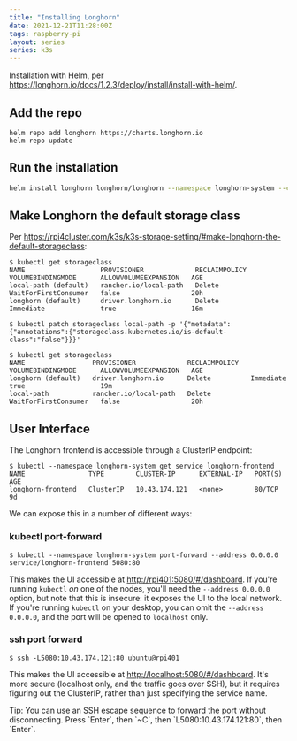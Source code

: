 ```yaml
---
title: "Installing Longhorn"
date: 2021-12-21T11:28:00Z
tags: raspberry-pi
layout: series
series: k3s
---
```


Installation with Helm, per <https://longhorn.io/docs/1.2.3/deploy/install/install-with-helm/>.

## Add the repo

```
helm repo add longhorn https://charts.longhorn.io
helm repo update
```

## Run the installation

```bash
helm install longhorn longhorn/longhorn --namespace longhorn-system --create-namespace
```

## Make Longhorn the default storage class

Per <https://rpi4cluster.com/k3s/k3s-storage-setting/#make-longhorn-the-default-storageclass>:

```
$ kubectl get storageclass
NAME                   PROVISIONER             RECLAIMPOLICY   VOLUMEBINDINGMODE      ALLOWVOLUMEEXPANSION   AGE
local-path (default)   rancher.io/local-path   Delete          WaitForFirstConsumer   false                  20h
longhorn (default)     driver.longhorn.io      Delete          Immediate              true                   16m
```

```
$ kubectl patch storageclass local-path -p '{"metadata": {"annotations":{"storageclass.kubernetes.io/is-default-class":"false"}}}'
```

```
$ kubectl get storageclass
NAME                 PROVISIONER             RECLAIMPOLICY   VOLUMEBINDINGMODE      ALLOWVOLUMEEXPANSION   AGE
longhorn (default)   driver.longhorn.io      Delete          Immediate              true                   19m
local-path           rancher.io/local-path   Delete          WaitForFirstConsumer   false                  20h
```

## User Interface

The Longhorn frontend is accessible through a ClusterIP endpoint:

```
$ kubectl --namespace longhorn-system get service longhorn-frontend
NAME                TYPE        CLUSTER-IP      EXTERNAL-IP   PORT(S)   AGE
longhorn-frontend   ClusterIP   10.43.174.121   <none>        80/TCP    9d
```

We can expose this in a number of different ways:

### kubectl port-forward

```
$ kubectl --namespace longhorn-system port-forward --address 0.0.0.0 service/longhorn-frontend 5080:80
```

This makes the UI accessible at <http://rpi401:5080/#/dashboard>. If you're running `kubectl` _on_ one of the nodes,
you'll need the `--address 0.0.0.0` option, but note that this is insecure: it exposes the UI to the local network. If
you're running `kubectl` on your desktop, you can omit the `--address 0.0.0.0`, and the port will be opened to
`localhost` only.

### ssh port forward

```
$ ssh -L5080:10.43.174.121:80 ubuntu@rpi401
```

This makes the UI accessible at <http://localhost:5080/#/dashboard>. It's more secure (localhost only, and the traffic
goes over SSH), but it requires figuring out the ClusterIP, rather than just specifying the service name.

<div class="callout callout-info" markdown="span">
Tip: You can use an SSH escape sequence to forward the port without disconnecting. Press `Enter`, then `~C`, then `L5080:10.43.174.121:80`, then `Enter`.
</div>
